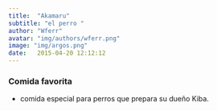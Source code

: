 ```yaml
---
title:  "Akamaru"
subtitle: "el perro "
author: "Wferr"
avatar: "img/authors/wferr.png"
image: "img/argos.png"
date:   2015-04-20 12:12:12
---
```


### Comida favorita
- comida especial para perros que prepara su dueño Kiba.

